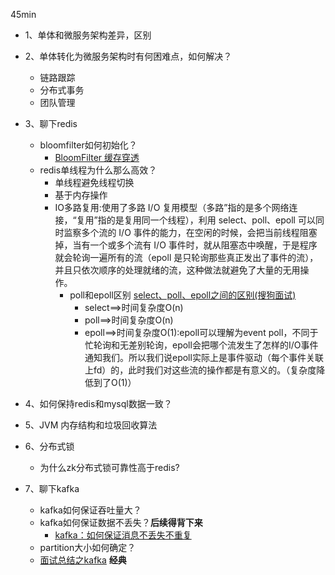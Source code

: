 45min
 
 - 1、单体和微服务架构差异，区别
 - 2、单体转化为微服务架构时有何困难点，如何解决？
    - 链路跟踪
    - 分布式事务
    - 团队管理
- 3、聊下redis
    - bloomfilter如何初始化？
        - [BloomFilter 缓存穿透](https://www.jianshu.com/p/1e9e2c8f6cd5)
    - redis单线程为什么那么高效？
        - 单线程避免线程切换
        - 基于内存操作
        - IO多路复用:使用了多路 I/O 复用模型（多路”指的是多个网络连接，“复用”指的是复用同一个线程），利用 select、poll、epoll 可以同时监察多个流的 I/O 事件的能力，在空闲的时候，会把当前线程阻塞掉，当有一个或多个流有 I/O 事件时，就从阻塞态中唤醒，于是程序就会轮询一遍所有的流（epoll 是只轮询那些真正发出了事件的流），并且只依次顺序的处理就绪的流，这种做法就避免了大量的无用操作。
            - poll和epoll区别 [select、poll、epoll之间的区别(搜狗面试)](https://www.cnblogs.com/aspirant/p/9166944.html)
                - select==>时间复杂度O(n)
                - poll==>时间复杂度O(n)
                - epoll==>时间复杂度O(1):epoll可以理解为event poll，不同于忙轮询和无差别轮询，epoll会把哪个流发生了怎样的I/O事件通知我们。所以我们说epoll实际上是事件驱动（每个事件关联上fd）的，此时我们对这些流的操作都是有意义的。（复杂度降低到了O(1)）


- 4、如何保持redis和mysql数据一致？
- 5、JVM 内存结构和垃圾回收算法
- 6、分布式锁
    - 为什么zk分布式锁可靠性高于redis?
- 7、聊下kafka
    - kafka如何保证吞吐量大？
    - kafka如何保证数据不丢失？**后续得背下来**
        - [kafka：如何保证消息不丢失不重复](https://blog.csdn.net/weixin_38750084/article/details/82939435)
    - partition大小如何确定？
    - [面试总结之kafka](https://juejin.im/post/5e8c966ee51d4546fd481067) **经典**
